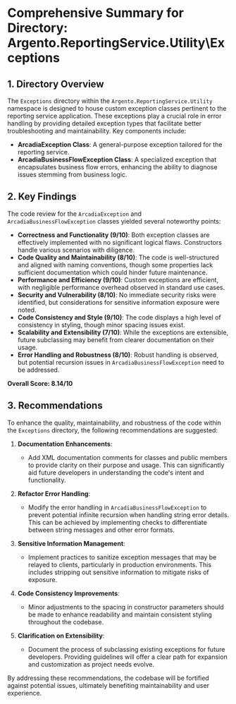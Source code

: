 # Comprehensive Summary for Directory: Argento.ReportingService.Utility\Exceptions

## 1. Directory Overview
The `Exceptions` directory within the `Argento.ReportingService.Utility` namespace is designed to house custom exception classes pertinent to the reporting service application. These exceptions play a crucial role in error handling by providing detailed exception types that facilitate better troubleshooting and maintainability. Key components include:
- **ArcadiaException Class**: A general-purpose exception tailored for the reporting service.
- **ArcadiaBusinessFlowException Class**: A specialized exception that encapsulates business flow errors, enhancing the ability to diagnose issues stemming from business logic.

## 2. Key Findings
The code review for the `ArcadiaException` and `ArcadiaBusinessFlowException` classes yielded several noteworthy points:
- **Correctness and Functionality (9/10)**: Both exception classes are effectively implemented with no significant logical flaws. Constructors handle various scenarios with diligence.
- **Code Quality and Maintainability (8/10)**: The code is well-structured and aligned with naming conventions, though some properties lack sufficient documentation which could hinder future maintenance.
- **Performance and Efficiency (9/10)**: Custom exceptions are efficient, with negligible performance overhead observed in standard use cases.
- **Security and Vulnerability (8/10)**: No immediate security risks were identified, but considerations for sensitive information exposure were noted.
- **Code Consistency and Style (9/10)**: The code displays a high level of consistency in styling, though minor spacing issues exist.
- **Scalability and Extensibility (7/10)**: While the exceptions are extensible, future subclassing may benefit from clearer documentation on their usage.
- **Error Handling and Robustness (8/10)**: Robust handling is observed, but potential recursion issues in `ArcadiaBusinessFlowException` need to be addressed.

**Overall Score: 8.14/10**

## 3. Recommendations
To enhance the quality, maintainability, and robustness of the code within the `Exceptions` directory, the following recommendations are suggested:

1. **Documentation Enhancements**: 
   - Add XML documentation comments for classes and public members to provide clarity on their purpose and usage. This can significantly aid future developers in understanding the code's intent and functionality.

2. **Refactor Error Handling**: 
   - Modify the error handling in `ArcadiaBusinessFlowException` to prevent potential infinite recursion when handling string error details. This can be achieved by implementing checks to differentiate between string messages and other error formats.

3. **Sensitive Information Management**: 
   - Implement practices to sanitize exception messages that may be relayed to clients, particularly in production environments. This includes stripping out sensitive information to mitigate risks of exposure.

4. **Code Consistency Improvements**: 
   - Minor adjustments to the spacing in constructor parameters should be made to enhance readability and maintain consistent styling throughout the codebase.

5. **Clarification on Extensibility**: 
   - Document the process of subclassing existing exceptions for future developers. Providing guidelines will offer a clear path for expansion and customization as project needs evolve.

By addressing these recommendations, the codebase will be fortified against potential issues, ultimately benefiting maintainability and user experience.